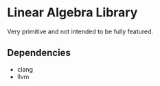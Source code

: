 # Linear Algebra Library
Very primitive and not intended to be fully featured.

## Dependencies
- clang
- llvm
